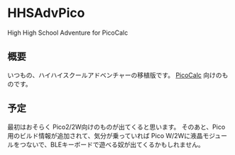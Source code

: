 # HHSAdvPico
High High School Adventure for PicoCalc

## 概要
いつもの、ハイハイスクールアドベンチャーの移植版です。
[PicoCalc](https://www.clockworkpi.com/picocalc) 向けのものです。

## 予定
最初はおそらく Pico2/2W向けのものが出てくると思います。
そのあと、Pico用のビルド情報が追加されて、気分が乗っていれば Pico W/2Wに液晶モジュールをつないで、BLEキーボードで遊べる奴が出てくるかもしれません。
